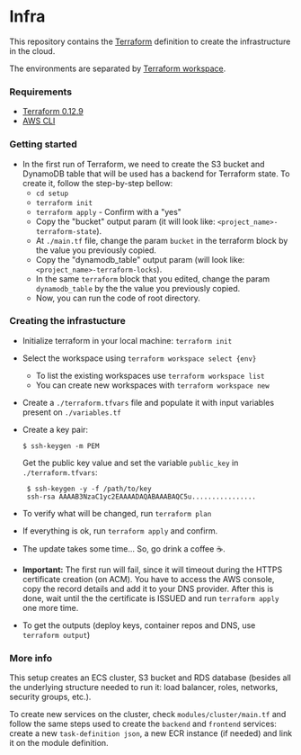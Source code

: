# Infra

This repository contains the [Terraform](https://terraform.io) definition to create the 
infrastructure in the cloud.

The environments are separated by [Terraform workspace](https://www.terraform.io/docs/state/workspaces.html).

### Requirements

 - [Terraform 0.12.9](https://releases.hashicorp.com/terraform/0.12.9/terraform_0.12.9_darwin_amd64.zip)
 - [AWS CLI](https://docs.aws.amazon.com/cli/latest/userguide/cli-chap-install.html)

### Getting started
 - In the first run of Terraform, we need to create the S3 bucket and DynamoDB table 
 that will be used has a backend for Terraform state. To create it, follow the 
 step-by-step bellow:
    - `cd setup`
    - `terraform init`
    - `terraform apply` - Confirm with a "yes"
    - Copy the "bucket" output param (it will look like: 
      `<project_name>-terraform-state`).
    - At `./main.tf` file, change the param `bucket` in the terraform block by the 
      value you previously copied.
    - Copy the "dynamodb_table" output param (will look like: 
      `<project_name>-terraform-locks`).
    - In the same `terraform` block that you edited, change the param `dynamodb_table` 
      by the the value you previously copied.
    - Now, you can run the code of root directory.

### Creating the infrastucture
 - Initialize terraform in your local machine: `terraform init`
 - Select the workspace using `terraform workspace select {env}`
    - To list the existing workspaces use `terraform workspace list`
    - You can create new workspaces with `terraform workspace new`
 - Create a `./terraform.tfvars` file and populate it with input variables present on 
   `./variables.tf`
 - Create a key pair:
    ```
    $ ssh-keygen -m PEM
   ```
   Get the public key value and set the variable `public_key` in `./terraform.tfvars`:
   ```
    $ ssh-keygen -y -f /path/to/key
    ssh-rsa AAAAB3NzaC1yc2EAAAADAQABAAABAQC5u................
    ```

 - To verify what will be changed, run `terraform plan`
 - If everything is ok, run `terraform apply` and confirm.
 - The update takes some time... So, go drink a coffee ☕️.
 - **Important:** The first run will fail, since it will timeout during the HTTPS 
   certificate creation (on ACM). You have to access the AWS console, copy the record 
   details and add it to your DNS provider. After this is done, wait until the the 
   certificate is ISSUED and run `terraform apply` one more time.
 - To get the outputs (deploy keys, container repos and DNS, use `terraform output`)

### More info
 This setup creates an ECS cluster, S3 bucket and RDS database (besides all the 
 underlying structure needed to run it: load balancer, roles, networks, security 
 groups, etc.).

 To create new services on the cluster, check `modules/cluster/main.tf` and follow the 
 same steps used to create the `backend` and `frontend` services: create a new 
 `task-definition json`, a new ECR instance (if needed) and link it on the module 
 definition.
